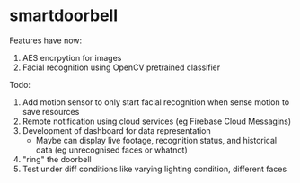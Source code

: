 # smartdoorbell

Features have now:

1. AES encrpytion for images
2. Facial recognition using OpenCV pretrained classifier

Todo:

1. Add motion sensor to only start facial recognition when sense motion to save resources
2. Remote notification using cloud services (eg Firebase Cloud Messagins)
3. Development of dashboard for data representation
   - Maybe can display live footage, recognition status, and historical data (eg unrecognised faces or whatnot)
4. "ring" the doorbell
5. Test under diff conditions like varying lighting condition, different faces
